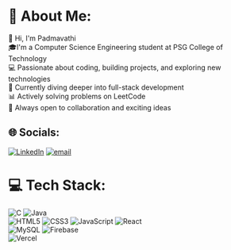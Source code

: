 # 💫 About Me:
👋 Hi, I'm Padmavathi<br>
🎓I'm a Computer Science Engineering student at PSG College of Technology<br>
💻 Passionate about coding, building projects, and exploring new technologies<br>
🌱 Currently diving deeper into full-stack development<br>
📊 Actively solving problems on LeetCode <br>
🚀 Always open to collaboration and exciting ideas


## 🌐 Socials:
[![LinkedIn](https://img.shields.io/badge/LinkedIn-%230077B5.svg?logo=linkedin&logoColor=white)](https://www.linkedin.com/in/padmavathiii/) [![email](https://img.shields.io/badge/Email-D14836?logo=gmail&logoColor=white)](mailto:mspadmavathi2@gmail.com) 

# 💻 Tech Stack:
![C](https://img.shields.io/badge/c-%2300599C.svg?style=for-the-badge&logo=c&logoColor=white) 
![Java](https://img.shields.io/badge/java-%23ED8B00.svg?style=for-the-badge&logo=openjdk&logoColor=white) <br>
![HTML5](https://img.shields.io/badge/html5-%23E34F26.svg?style=for-the-badge&logo=html5&logoColor=white)
![CSS3](https://img.shields.io/badge/css3-%231572B6.svg?style=for-the-badge&logo=css3&logoColor=white) 
![JavaScript](https://img.shields.io/badge/javascript-%23323330.svg?style=for-the-badge&logo=javascript&logoColor=%23F7DF1E)
![React](https://img.shields.io/badge/react-%2320232a.svg?style=for-the-badge&logo=react&logoColor=%2361DAFB) <br>
![MySQL](https://img.shields.io/badge/mysql-4479A1.svg?style=for-the-badge&logo=mysql&logoColor=white) 
![Firebase](https://img.shields.io/badge/firebase-a08021?style=for-the-badge&logo=firebase&logoColor=ffcd34) <br>
![Vercel](https://img.shields.io/badge/vercel-%23000000.svg?style=for-the-badge&logo=vercel&logoColor=white) 

<!--
# 📊 GitHub Stats:
![](https://github-readme-stats.vercel.app/api?username=Padmavathii24&theme=calm&hide_border=false&include_all_commits=false&count_private=false)<br/>
![](https://nirzak-streak-stats.vercel.app/?user=Padmavathii24&theme=calm&hide_border=false)<br/>
![](https://github-readme-stats.vercel.app/api/top-langs/?username=Padmavathii24&theme=calm&hide_border=false&include_all_commits=false&count_private=false&layout=compact)

---
[![](https://visitcount.itsvg.in/api?id=Padmavathii24&icon=0&color=0)](https://visitcount.itsvg.in)

-->
